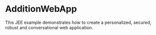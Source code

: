 # AdditionWebApp
This JEE example demonstrates how to create a personalized, secured, robust and conversational web application.
